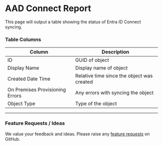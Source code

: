 # AAD Connect Report

This page will output a table showing the status of Entra ID Connect syncing.

### Table Columns

| Column                          | Description                                |
| ------------------------------- | ------------------------------------------ |
| ID                              | GUID of object                             |
| Display Name                    | Display name of object                     |
| Created Date Time               | Relative time since the object was created |
| On Premises Provisioning Errors | Any errors with syncing the object         |
| Object Type                     | Type of the object                         |

***

### Feature Requests / Ideas

We value your feedback and ideas. Please raise any [feature requests](https://github.com/KelvinTegelaar/CIPP/issues/new?assignees=\&labels=enhancement%2Cno-priority\&projects=\&template=feature.yml\&title=%5BFeature+Request%5D%3A+) on GitHub.
